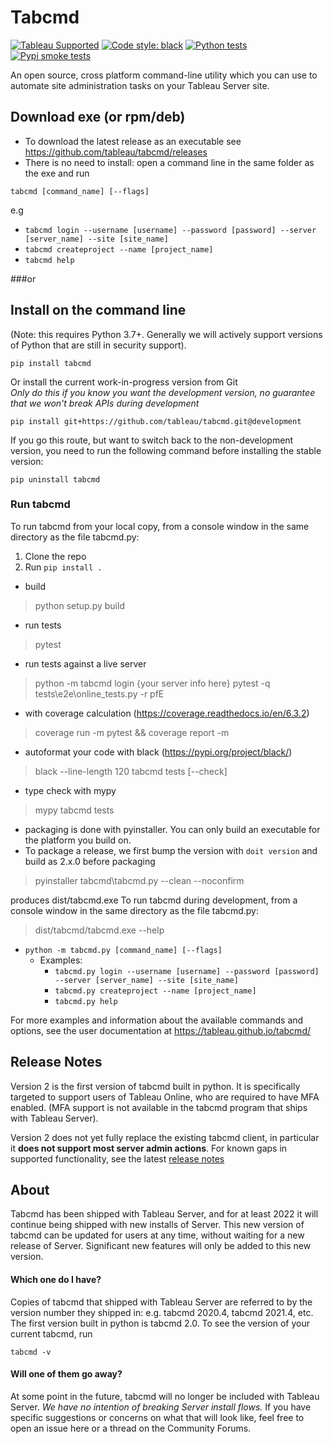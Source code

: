 # Tabcmd

[![Tableau Supported](https://img.shields.io/badge/Support%20Level-Tableau%20Supported-53bd92.svg)](https://www.tableau.com/support-levels-it-and-developer-tools)
[![Code style: black](https://img.shields.io/badge/code%20style-black-000000.svg)](https://github.com/psf/black)
[![Python tests](https://github.com/tableau/tabcmd/actions/workflows/run-tests.yml/badge.svg)](https://github.com/tableau/tabcmd/actions/workflows/run-tests.yml)
[![Pypi smoke tests](https://github.com/tableau/tabcmd/actions/workflows/python-app.yml/badge.svg)](https://github.com/tableau/tabcmd/actions/workflows/python-app.yml)

An open source, cross platform command-line utility which you can use to automate site administration tasks on your Tableau Server site. 


## Download exe (or rpm/deb)
* To download the latest release as an executable see https://github.com/tableau/tabcmd/releases
* There is no need to install: open a command line in the same folder as the exe and run
```shell
tabcmd [command_name] [--flags]
```
e.g 
* `tabcmd login --username [username] --password [password] --server [server_name] --site [site_name]`
* `tabcmd createproject --name [project_name]`
* `tabcmd help`

###or
## Install on the command line 

(Note: this requires Python 3.7+. Generally we will actively support versions of Python that are still in security support).

```shell
pip install tabcmd
```

Or install the current work-in-progress version from Git\
*Only do this if you know you want the development version, no guarantee that we won't break APIs during development*

```shell
pip install git+https://github.com/tableau/tabcmd.git@development
```

If you go this route, but want to switch back to the non-development version, you need to run the following command before installing the stable version:

```shell
pip uninstall tabcmd
```

### Run tabcmd

To run tabcmd from your local copy, from a console window in the same directory as the file tabcmd.py:

1. Clone the repo
2. Run `pip install .`

- build
> python setup.py build

- run tests
> pytest
- run tests against a live server
> python -m tabcmd login {your server info here}
> pytest -q tests\e2e\online_tests.py -r pfE
- with coverage calculation (https://coverage.readthedocs.io/en/6.3.2)
> coverage run -m pytest && coverage report -m

- autoformat your code with black (https://pypi.org/project/black/)
> black --line-length 120 tabcmd tests [--check]

- type check with mypy
> mypy tabcmd tests

- packaging is done with pyinstaller. You can only build an executable for the platform you build on.
- To package a release, we first bump the version with `doit version` and build as 2.x.0 before packaging
> pyinstaller tabcmd\tabcmd.py --clean --noconfirm

produces dist/tabcmd.exe
To run tabcmd during development, from a console window in the same directory as the file tabcmd.py:

> dist/tabcmd/tabcmd.exe --help

* `python -m tabcmd.py [command_name] [--flags]`
    * Examples:
        * `tabcmd.py login --username [username] --password [password] --server [server_name] --site [site_name]`
        * `tabcmd.py createproject --name [project_name]`
        * `tabcmd.py help`
        
For more examples and information about the available commands and options, 
see the user documentation at https://tableau.github.io/tabcmd/


## Release Notes
Version 2 is the first version of tabcmd built in python. 
It is specifically targeted to support users of Tableau Online, who are required to have MFA enabled. 
(MFA support is not available in the tabcmd program that ships with Tableau Server). 

Version 2 does not yet fully replace the existing tabcmd client, in particular it **does not support most server admin actions**.
For known gaps in supported functionality, see the latest [release notes](https://github.com/tableau/tabcmd/releases)

## About

Tabcmd has been shipped with Tableau Server, and for at least 2022 it will continue being shipped with new installs of Server. 
This new version of tabcmd can be updated for users at any time, without waiting for a new release of Server. 
Significant new features will only be added to this new version.

#### Which one do I have?
Copies of tabcmd that shipped with Tableau Server are referred to by the version number they shipped in: e.g. tabcmd 2020.4, tabcmd 2021.4, etc. The first version built in python is tabcmd 2.0. To see the version of your current tabcmd, run 

`tabcmd -v`

#### Will one of them go away? 
At some point in the future, tabcmd will no longer be included with Tableau Server. 
*We have no intention of breaking Server install flows.* 
If you have specific suggestions or concerns on what that will look like, feel free to open an issue here or a thread on the Community Forums.

